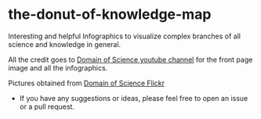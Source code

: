 # the-donut-of-knowledge-map

Interesting and helpful Infographics to visualize complex branches of all science and knowledge in general.

All the credit goes to [Domain of Science youtube channel](https://www.youtube.com/@domainofscience/) for the front page image and all the infographics.

Pictures obtained from [Domain of Science Flickr](https://www.flickr.com/photos/95869671@N08/)

* If you have any suggestions or ideas, please feel free to open an issue or a pull request.